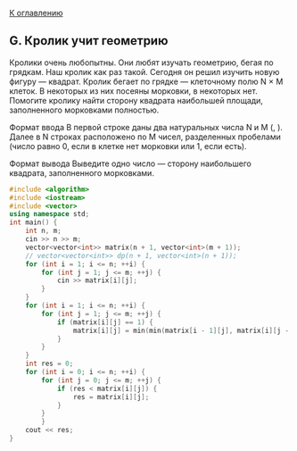 [К оглавлению](../../README.md)

## G. Кролик учит геометрию

Кролики очень любопытны. Они любят изучать геометрию, бегая по грядкам. Наш кролик как раз такой. Сегодня он решил изучить новую фигуру — квадрат. Кролик бегает по грядке — клеточному полю N × M клеток. В некоторых из них посеяны морковки, в некоторых нет. Помогите кролику найти сторону квадрата наибольшей площади, заполненного морковками полностью.

Формат ввода
В первой строке даны два натуральных числа N и M (, ). Далее в N строках расположено по M чисел, разделенных пробелами (число равно 0, если в клетке нет морковки или 1, если есть).

Формат вывода
Выведите одно число — сторону наибольшего квадрата, заполненного морковками.

```cpp
#include <algorithm>
#include <iostream>
#include <vector>
using namespace std;
int main() {
    int n, m;
    cin >> n >> m;
    vector<vector<int>> matrix(n + 1, vector<int>(m + 1));
    // vector<vector<int>> dp(n + 1, vector<int>(n + 1));
    for (int i = 1; i <= n; ++i) {
        for (int j = 1; j <= m; ++j) {
            cin >> matrix[i][j];
        }
    }
    for (int i = 1; i <= n; ++i) {
        for (int j = 1; j <= m; ++j) {
            if (matrix[i][j] == 1) {
                matrix[i][j] = min(min(matrix[i - 1][j], matrix[i][j - 1]), matrix[i - 1][j - 1]) + 1;
            }
        }
    }
    int res = 0;
    for (int i = 0; i <= n; ++i) {
        for (int j = 0; j <= m; ++j) {
            if (res < matrix[i][j]) {
                res = matrix[i][j];
            }
        }
        }
    cout << res;
}
```